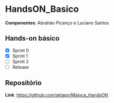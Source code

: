 # HandsON_Basico
**Componentes**: Abrahão Picanço e Luciano Santos

## Hands-on básico

- [x] Sprint 0
- [x] Sprint 1
- [ ] Sprint 2
- [ ] Release

## Repositório
**Link**: https://github.com/sktapn/Maloca_HandsON
